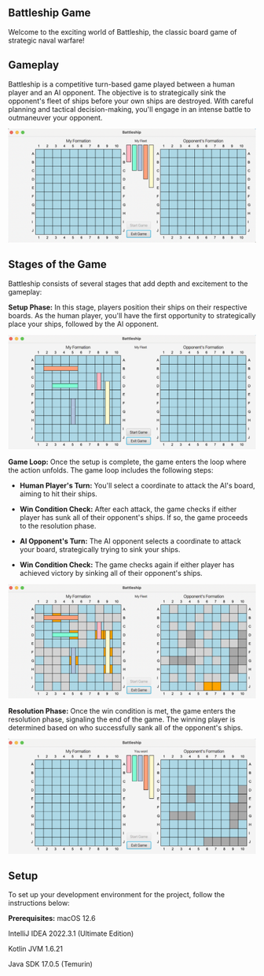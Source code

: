 ## Battleship Game
Welcome to the exciting world of Battleship, the classic board game of strategic naval warfare!

## Gameplay
Battleship is a competitive turn-based game played between a human player and an AI opponent. The objective is to strategically sink the opponent's fleet of ships before your own ships are destroyed. With careful planning and tactical decision-making, you'll engage in an intense battle to outmaneuver your opponent.

![Alt Text](init.png)

## Stages of the Game
Battleship consists of several stages that add depth and excitement to the gameplay:

**Setup Phase:** In this stage, players position their ships on their respective boards. As the human player, you'll have the first opportunity to strategically place your ships, followed by the AI opponent.

![Alt Text](start.png)

**Game Loop:** Once the setup is complete, the game enters the loop where the action unfolds. The game loop includes the following steps:

- **Human Player's Turn:** You'll select a coordinate to attack the AI's board, aiming to hit their ships.

- **Win Condition Check:** After each attack, the game checks if either player has sunk all of their opponent's ships. If so, the game proceeds to the resolution phase.

- **AI Opponent's Turn:** The AI opponent selects a coordinate to attack your board, strategically trying to sink your ships.

- **Win Condition Check:** The game checks again if either player has achieved victory by sinking all of their opponent's ships.

![Alt Text](playing.png)

**Resolution Phase:** Once the win condition is met, the game enters the resolution phase, signaling the end of the game. The winning player is determined based on who successfully sank all of the opponent's ships.

![Alt Text](humanWin.png)


## Setup
To set up your development environment for the project, follow the instructions below:

**Prerequisites:**
macOS 12.6

IntelliJ IDEA 2022.3.1 (Ultimate Edition)

Kotlin JVM 1.6.21

Java SDK 17.0.5 (Temurin)
